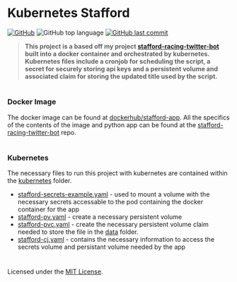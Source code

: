 # Kubernetes Stafford
[![GitHub](https://img.shields.io/github/license/jacobmannix/kubernetes-stafford?color=blue)](LICENSE)
![GitHub top language](https://img.shields.io/github/languages/top/jacobmannix/kubernetes-stafford)
[![GitHub last commit](https://img.shields.io/github/last-commit/jacobmannix/kubernetes-stafford)](/commits/master)

> <b> This project is a based off my project [stafford-racing-twitter-bot](https://github.com/JacobMannix/stafford-racing-twitter-bot) built into a docker container and orchestrated by kubernetes. Kubernetes files include a cronjob for scheduling the script, a secret for securely storing api keys and a persistent volume and associated claim for storing the updated title used by the script. </b>

#
### Docker Image
The docker image can be found at [dockerhub/stafford-app](https://hub.docker.com/repository/docker/jmannix3/stafford-app). All the specifics of the contents of the image and python app can be found at the [stafford-racing-twitter-bot](https://github.com/JacobMannix/stafford-racing-twitter-bot) repo.

#
### Kubernetes
The necessary files to run this project with kubernetes are contained within the [kubernetes](/kubernetes) folder.
- [stafford-secrets-example.yaml](/kubernetes/secrets) - used to mount a volume with the necessary secrets accessable to the pod containing the docker container for the app
- [stafford-pv.yaml](/kubernetes/services) - create a necessary persistent volume
- [stafford-pvc.yaml](/kubernetes/services) - create the necessary persistent volume claim needed to store the file in the [data](/src/data) folder.
- [stafford-cj.yaml](/kubernetes/services) - contains the necessary information to access the secrets volume and persistant volume needed by the app

#
Licensed under the [MIT License](LICENSE).

